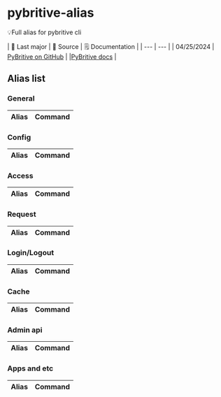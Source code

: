 # pybritive-alias
💡Full alias for pybritive cli

|  🤘 Last major |  🔭 Source | 🗒️ Documentation |
| --- | --- |
| 04/25/2024 | [PyBritive on GitHub](https://github.com/britive/python-cli) | |[PyBritive docs](https://britive.github.io/python-cli/) |


## Alias list
### General

| Alias  | Command |
| ------------- | ------------- |


### Config

| Alias  | Command |
| ------------- | ------------- |


### Access

| Alias  | Command |
| ------------- | ------------- |


### Request

| Alias  | Command |
| ------------- | ------------- |


### Login/Logout

| Alias  | Command |
| ------------- | ------------- |


### Cache

| Alias  | Command |
| ------------- | ------------- |


### Admin api

| Alias  | Command |
| ------------- | ------------- |


### Apps and etc

| Alias  | Command |
| ------------- | ------------- |
